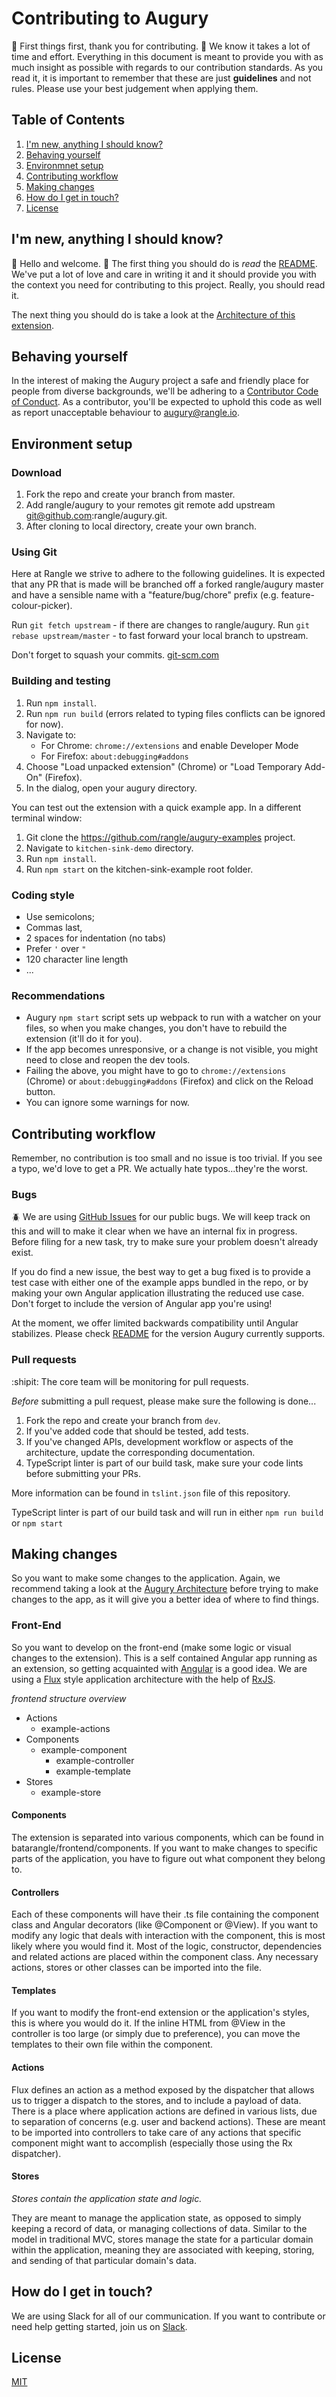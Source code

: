 # Contributing to Augury

:sparkling_heart: First things first, thank you for contributing. :sparkling_heart: We know
it takes a lot of time and effort. Everything in this document is meant
to provide you with as much insight as possible with regards to our
contribution standards. As you read it, it is important to remember that
these are just __guidelines__ and not rules. Please use your best
judgement when applying them.

## Table of Contents

1. [I'm new, anything I should know?](#im-new-anything-i-should-know)
1. [Behaving yourself](#behaving-yourself)
1. [Environmnet setup](#environment-setup)
1. [Contributing workflow](#contributing-workflow)
1. [Making changes](#making-changes)
1. [How do I get in touch?](#how-do-i-get-in-touch)
1. [License](#license)

## I'm new, anything I should know?

:wave: Hello and welcome. :wave: The first thing you should do is _read_ the [README](./README.md).
We've put a lot of love and care in writing it and it should provide you with the context you need
for contributing to this project. Really, you should read it.

The next thing you should do is take a look at the [Architecture of this extension](./docs/ARCHITECTURE.md).

## Behaving yourself

In the interest of making the Augury project a safe and friendly
place for people from diverse backgrounds, we'll be adhering to a [Contributor Code of Conduct](./CODE_OF_CONDUCT.md). As a contributor, you'll be expected to
uphold this code as well as report unacceptable behaviour to
[augury@rangle.io](mailto:augury@rangle.io).

## Environment setup

### Download

1. Fork the repo and create your branch from master.
1. Add rangle/augury to your remotes git remote add upstream git@github.com:rangle/augury.git.
1. After cloning to local directory, create your own branch.

### Using Git

Here at Rangle we strive to adhere to the following guidelines. It is expected that any PR that is made will be branched off a forked rangle/augury master and have a sensible name with a "feature/bug/chore" prefix (e.g. feature-colour-picker).

Run `git fetch upstream` - if there are changes to rangle/augury.
Run `git rebase upstream/master` - to fast forward your local branch to upstream.

Don't forget to squash your commits. [git-scm.com](https://git-scm.com/book/en/v2/Git-Tools-Rewriting-History)

### Building and testing

1. Run `npm install`.
1. Run `npm run build` (errors related to typing files conflicts can be ignored for now).
1. Navigate to:
    - For Chrome: `chrome://extensions` and enable Developer Mode
    - For Firefox: `about:debugging#addons`
1. Choose "Load unpacked extension" (Chrome) or "Load Temporary Add-On" (Firefox).
1. In the dialog, open your augury directory.

You can test out the extension with a quick example app. In a different terminal window:

1. Git clone the https://github.com/rangle/augury-examples project.
1. Navigate to `kitchen-sink-demo` directory.
1. Run `npm install`.
1. Run `npm start` on the kitchen-sink-example root folder.

### Coding style

* Use semicolons;
* Commas last,
* 2 spaces for indentation (no tabs)
* Prefer `'` over `"`
* 120 character line length
* ...

### Recommendations

* Augury `npm start` script sets up webpack to run with a watcher on your files, so when you make changes, you don't have to rebuild the extension (it'll do it for you).
* If the app becomes unresponsive, or a change is not visible, you might need to close and reopen the dev tools.
* Failing the above, you might have to go to `chrome://extensions` (Chrome) or `about:debugging#addons` (Firefox) and click on the Reload button.
* You can ignore some warnings for now.

## Contributing workflow

Remember, no contribution is too small and no issue is too trivial. If you see a typo, we'd love to get a PR. We actually hate typos...they're the worst.

### Bugs

:beetle: We are using [GitHub Issues](https://github.com/rangle/augury/issues) for our public bugs. We will keep track on this and will to make it clear when we have an internal fix in progress. Before filing for a new task, try to make sure your problem doesn't already exist.

If you do find a new issue, the best way to get a bug fixed is to provide a test case with either one of the example apps bundled in the repo, or by making your own Angular application illustrating the reduced use case. Don't forget to include the version of Angular app you're using!

At the moment, we offer limited backwards compatibility until Angular stabilizes. Please check [README](./README.md#supported-version) for the version Augury currently supports.

### Pull requests

:shipit: The core team will be monitoring for pull requests.

*Before* submitting a pull request, please make sure the following is done...

1. Fork the repo and create your branch from `dev`.
2. If you've added code that should be tested, add tests.
3. If you've changed APIs, development workflow or aspects of the architecture, update the corresponding documentation.
4. TypeScript linter is part of our build task, make sure your code lints before submitting your PRs.

More information can be found in `tslint.json` file of this repository.

TypeScript linter is part of our build task and will run in either `npm run build` or `npm start`

## Making changes

So you want to make some changes to the application. Again, we recommend taking a look at the [Augury Architecture](./docs/ARCHITECTURE.md) before trying to make changes to the app, as it will give you a better idea of where to find things.

### Front-End

So you want to develop on the front-end (make some logic or visual changes to the extension). This is a self contained Angular app running as an extension, so getting acquainted with [Angular](https://angular.io/) is a good idea. We are using a [Flux](https://facebook.github.io/flux/) style application architecture with the help of [RxJS](https://github.com/Reactive-Extensions/RxJS).

_frontend structure overview_
* Actions
  * example-actions
* Components
  * example-component
    * example-controller
    * example-template
* Stores
  * example-store

#### Components

The extension is separated into various components, which can be found in batarangle/frontend/components. If you want to make changes to specific parts of the application, you have to figure out what component they belong to.

#### Controllers

Each of these components will have their .ts file containing the component class and Angular decorators (like @Component or @View). If you want to modify any logic that deals with interaction with the component, this is most likely where you would find it. Most of the logic, constructor, dependencies and related actions are placed within the component class. Any necessary actions, stores or other classes can be imported into the file.

#### Templates

If you want to modify the front-end extension or the application's styles, this is where you would do it. If the inline HTML from @View in the controller is too large (or simply due to preference), you can move the templates to their own file within the component.

#### Actions

Flux defines an action as a method exposed by the dispatcher that allows us to trigger a dispatch to the stores, and to include a payload of data. There is a place where application actions are defined in various lists, due to separation of concerns (e.g. user and backend actions). These are meant to be imported into controllers to take care of any actions that specific component might want to accomplish (especially those using the Rx dispatcher).

#### Stores

*Stores contain the application state and logic.*

They are meant to manage the application state, as opposed to simply keeping a record of data, or managing collections of data. Similar to the model in traditional MVC, stores manage the state for a particular domain within the application, meaning they are associated with keeping, storing, and sending of that particular domain's data.

## How do I get in touch?

We are using Slack for all of our communication. If you want to contribute or need help getting started, join us on [Slack](https://augury-slack.herokuapp.com/).

## License

[MIT](LICENSE)
